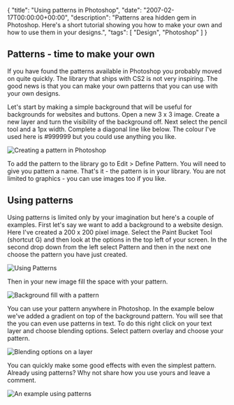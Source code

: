 {
  "title": "Using patterns in Photoshop",
  "date": "2007-02-17T00:00:00+00:00",
  "description": "Patterns area hidden gem in Photoshop. Here's a short tutorial showing you how to make your own and how to use them in your designs.",
  "tags": [
    "Design",
    "Photoshop"
  ]
}

## Patterns - time to make your own

If you have found the patterns available in Photoshop you probably moved on quite quickly. The library that ships with CS2 is not very inspiring. The good news is that you can make your own patterns that you can use with your own designs.

Let's start by making a simple background that will be useful for backgrounds for websites and buttons. Open a new 3 x 3 image. Create a new layer and turn the visibility of the background off. Next select the pencil tool and a 1px width. Complete a diagonal line like below. The colour I've used here is #999999 but you could use anything you like.

![Creating a pattern in Photoshop][1] 

To add the pattern to the library go to Edit > Define Pattern. You will need to give you pattern a name. That's it - the pattern is in your library. You are not limited to graphics - you can use images too if you like. 

## Using patterns

Using patterns is limited only by your imagination but here's a couple of examples. First let's say we want to add a background to a website design. Here I've created a 200 x 200 pixel image. Select the Paint Bucket Tool (shortcut G) and then look at the options in the top left of your screen. In the second drop down from the left select Pattern and then in the next one choose the pattern you have just created. 

![Using Patterns][2] 

Then in your new image fill the space with your pattern.

![Background fill with a pattern][3] 

You can use your pattern anywhere in Photoshop. In the example below we've added a gradient on top of the background pattern. You will see that the you can even use patterns in text. To do this right click on your text layer and choose blending options. Select pattern overlay and choose your pattern.

![Blending options on a layer][4] 

You can quickly make some good effects with even the simplest pattern. Already using patterns? Why not share how you use yours and leave a comment.

![An example using patterns][5]

 [1]: https://shapeshed.com/images/articles/pattern.jpg 
 [2]: https://shapeshed.com/images/articles/pattern_options.jpg
 [3]: https://shapeshed.com/images/articles/patten_background.jpg 
 [4]: https://shapeshed.com/images/articles/blending_options.jpg 
 [5]: https://shapeshed.com/images/articles/patterns-example.png 
